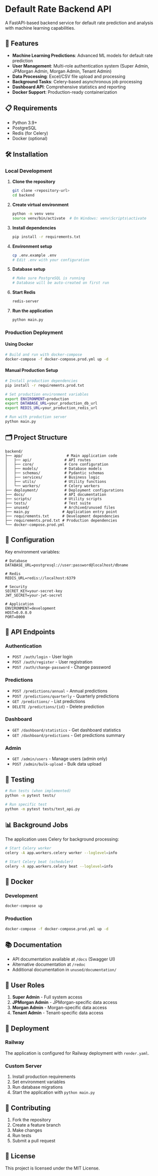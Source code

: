 # Default Rate Backend API

A FastAPI-based backend service for default rate prediction and analysis with machine learning capabilities.

## 🚀 Features

- **Machine Learning Predictions**: Advanced ML models for default rate prediction
- **User Management**: Multi-role authentication system (Super Admin, JPMorgan Admin, Morgan Admin, Tenant Admin)
- **Data Processing**: Excel/CSV file upload and processing
- **Background Tasks**: Celery-based asynchronous job processing
- **Dashboard API**: Comprehensive statistics and reporting
- **Docker Support**: Production-ready containerization

## 📋 Requirements

- Python 3.9+
- PostgreSQL
- Redis (for Celery)
- Docker (optional)

## 🛠 Installation

### Local Development

1. **Clone the repository**
   ```bash
   git clone <repository-url>
   cd backend
   ```

2. **Create virtual environment**
   ```bash
   python -m venv venv
   source venv/bin/activate  # On Windows: venv\Scripts\activate
   ```

3. **Install dependencies**
   ```bash
   pip install -r requirements.txt
   ```

4. **Environment setup**
   ```bash
   cp .env.example .env
   # Edit .env with your configuration
   ```

5. **Database setup**
   ```bash
   # Make sure PostgreSQL is running
   # Database will be auto-created on first run
   ```

6. **Start Redis**
   ```bash
   redis-server
   ```

7. **Run the application**
   ```bash
   python main.py
   ```

### Production Deployment

#### Using Docker

```bash
# Build and run with docker-compose
docker-compose -f docker-compose.prod.yml up -d
```

#### Manual Production Setup

```bash
# Install production dependencies
pip install -r requirements.prod.txt

# Set production environment variables
export ENVIRONMENT=production
export DATABASE_URL=your_production_db_url
export REDIS_URL=your_production_redis_url

# Run with production server
python main.py
```

## 🗂 Project Structure

```
backend/
├── app/                    # Main application code
│   ├── api/               # API routes
│   ├── core/              # Core configuration
│   ├── models/            # Database models
│   ├── schemas/           # Pydantic schemas
│   ├── services/          # Business logic
│   ├── utils/             # Utility functions
│   └── workers/           # Celery workers
├── deployment/            # Deployment configurations
├── docs/                  # API documentation
├── scripts/               # Utility scripts
├── tests/                 # Test suite
├── unused/                # Archived/unused files
├── main.py               # Application entry point
├── requirements.txt      # Development dependencies
├── requirements.prod.txt # Production dependencies
└── docker-compose.prod.yml
```

## 🔧 Configuration

Key environment variables:

```env
# Database
DATABASE_URL=postgresql://user:password@localhost/dbname

# Redis
REDIS_URL=redis://localhost:6379

# Security
SECRET_KEY=your-secret-key
JWT_SECRET=your-jwt-secret

# Application
ENVIRONMENT=development
HOST=0.0.0.0
PORT=8000
```

## 🔗 API Endpoints

### Authentication
- `POST /auth/login` - User login
- `POST /auth/register` - User registration
- `POST /auth/change-password` - Change password

### Predictions
- `POST /predictions/annual` - Annual predictions
- `POST /predictions/quarterly` - Quarterly predictions
- `GET /predictions/` - List predictions
- `DELETE /predictions/{id}` - Delete prediction

### Dashboard
- `GET /dashboard/statistics` - Get dashboard statistics
- `GET /dashboard/predictions` - Get predictions summary

### Admin
- `GET /admin/users` - Manage users (admin only)
- `POST /admin/bulk-upload` - Bulk data upload

## 🧪 Testing

```bash
# Run tests (when implemented)
python -m pytest tests/

# Run specific test
python -m pytest tests/test_api.py
```

## 📊 Background Jobs

The application uses Celery for background processing:

```bash
# Start Celery worker
celery -A app.workers.celery worker --loglevel=info

# Start Celery beat (scheduler)
celery -A app.workers.celery beat --loglevel=info
```

## 🐳 Docker

### Development
```bash
docker-compose up
```

### Production
```bash
docker-compose -f docker-compose.prod.yml up -d
```

## 📚 Documentation

- API documentation available at `/docs` (Swagger UI)
- Alternative documentation at `/redoc`
- Additional documentation in `unused/documentation/`

## 🔐 User Roles

1. **Super Admin** - Full system access
2. **JPMorgan Admin** - JPMorgan-specific data access
3. **Morgan Admin** - Morgan-specific data access  
4. **Tenant Admin** - Tenant-specific data access

## 🚀 Deployment

### Railway
The application is configured for Railway deployment with `render.yaml`.

### Custom Server
1. Install production requirements
2. Set environment variables
3. Run database migrations
4. Start the application with `python main.py`

## 🤝 Contributing

1. Fork the repository
2. Create a feature branch
3. Make changes
4. Run tests
5. Submit a pull request

## 📄 License

This project is licensed under the MIT License.
